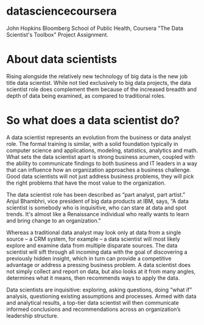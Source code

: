 # datasciencecoursera
John Hopkins Bloomberg School of Public Health, Coursera "The Data Scientist's Toolbox" Project Assignment.

# About data scientists

Rising alongside the relatively new technology of big data is the new job title data scientist. While not tied exclusively to big data projects, the data scientist role does complement them because of the increased breadth and depth of data being examined, as compared to traditional roles.

# So what does a data scientist do?

A data scientist represents an evolution from the business or data analyst role. The formal training is similar, with a solid foundation typically in computer science and applications, modeling, statistics, analytics and math. What sets the data scientist apart is strong business acumen, coupled with the ability to communicate findings to both business and IT leaders in a way that can influence how an organization approaches a business challenge. Good data scientists will not just address business problems, they will pick the right problems that have the most value to the organization.

The data scientist role has been described as “part analyst, part artist.” Anjul Bhambhri, vice president of big data products at IBM, says, “A data scientist is somebody who is inquisitive, who can stare at data and spot trends. It's almost like a Renaissance individual who really wants to learn and bring change to an organization."

Whereas a traditional data analyst may look only at data from a single source – a CRM system, for example – a data scientist will most likely explore and examine data from multiple disparate sources. The data scientist will sift through all incoming data with the goal of discovering a previously hidden insight, which in turn can provide a competitive advantage or address a pressing business problem. A data scientist does not simply collect and report on data, but also looks at it from many angles, determines what it means, then recommends ways to apply the data.

Data scientists are inquisitive: exploring, asking questions, doing “what if” analysis, questioning existing assumptions and processes. Armed with data and analytical results, a top-tier data scientist will then communicate informed conclusions and recommendations across an organization’s leadership structure.

